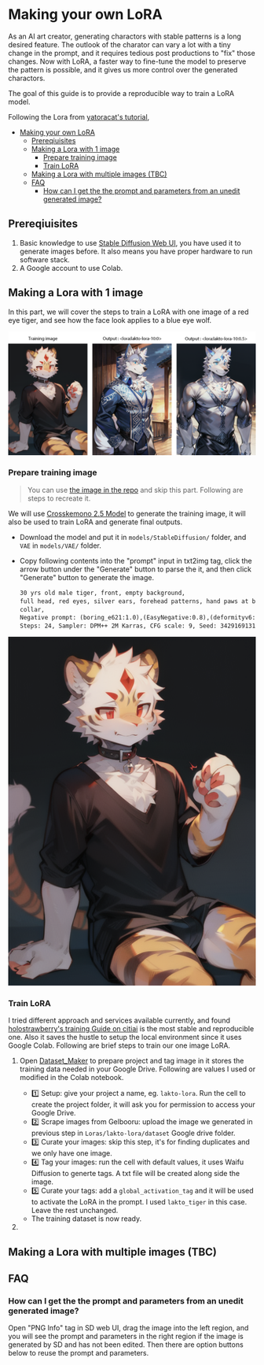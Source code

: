 # Making your own LoRA

As an AI art creator, generating charactors with stable patterns is a long desired feature. The outlook of the charator can vary a lot with a tiny change in the prompt, and it requires tedious post productions to "fix" those changes. Now with LoRA, a faster way to fine-tune the model to preserve the pattern is possible, and it gives us more control over the generated charactors.

The goal of this guide is to provide a reproducible way to train a LoRA model. 

Following the Lora from [yatoracat's tutorial](https://note.com/yatoracat/n/n3ecae7e0881f), 

- [Making your own LoRA](#making-your-own-lora)
  - [Prereqiuisites](#prereqiuisites)
  - [Making a Lora with 1 image](#making-a-lora-with-1-image)
    - [Prepare training image](#prepare-training-image)
    - [Train LoRA](#train-lora)
  - [Making a Lora with multiple images (TBC)](#making-a-lora-with-multiple-images-tbc)
  - [FAQ](#faq)
    - [How can I get the the prompt and parameters from an unedit generated image?](#how-can-i-get-the-the-prompt-and-parameters-from-an-unedit-generated-image)


## Prereqiuisites

1. Basic knowledge to use [Stable Diffusion Web UI](https://github.com/AUTOMATIC1111/stable-diffusion-webui), you have used it to generate images before. It also means you have proper hardware to run software stack.
2. A Google account to use Colab.

## Making a Lora with 1 image

In this part, we will cover the steps to train a LoRA with one image of a red eye tiger, and see how the face look applies to a blue eye wolf.

![image](https://github.com/puplakto/train-lora/blob/main/1-one-image-lora/train/train-output.png?raw=true)

### Prepare training image

> You can use [the image in the repo](1-one-image-lora\train\train.png) and skip this part. Following are steps to recreate it.

We will use [Crosskemono 2.5 Model](https://civitai.com/models/11888?modelVersionId=47368) to generate the training image, it will also be used to train LoRA and generate final outputs.

- Download the model and put it in `models/StableDiffusion/` folder, and `VAE` in `models/VAE/` folder.
- Copy following contents into the "prompt" input in txt2img tag, click the arrow button under the "Generate" button to parse the it, and then click "Generate" button to generate the image.

    ```txt
    30 yrs old male tiger, front, empty background,
    full head, red eyes, silver ears, forehead patterns, hand paws at body side, sit, 1tail
    collar,
    Negative prompt: (boring_e621:1.0),(EasyNegative:0.8),(deformityv6:0.8),(bad-image-v2:0.8),(worst quality, low quality:1.4), (frame, border, film grain, greyscale:1.0),(text, signature, watermark, username:1.3), (female,girl,3D,realistic,CG,feral,nude,naked,animal:1.1), (bad anatomy:1.1), (bad hands, error, missing fingers), (extra digit, fewer digits),(bad face,bad nose,bad mouth,bad ear,bad eye,bad tail,bad eyebrow,bad eyelash,bad face:1.2),(different eye,different eyelash:1.1)
    Steps: 24, Sampler: DPM++ 2M Karras, CFG scale: 9, Seed: 3429169131, Size: 512x720, Model hash: 167e5bcb37, Model: crosskemonoFurryModel_crosskemono25
    ```

![train](https://github.com/puplakto/train-lora/blob/main/1-one-image-lora/train/train.png?raw=true)

### Train LoRA

I tried different approach and services available currently, and found [holostrawberry's training Guide on citiai](https://civitai.com/models/22530) is the most stable and reproducible one. Also it saves the hustle to setup the local environment since it uses Google Colab. Following are brief steps to train our one image LoRA.

1. Open [Dataset_Maker](https://colab.research.google.com/github/hollowstrawberry/kohya-colab/blob/main/Dataset_Maker.ipynb) to prepare project and tag image in it stores the training data needed in your Google Drive. Following are values I used or modified in the Colab notebook. 
   - 1️⃣ Setup: give your project a name, eg. `lakto-lora`. Run the cell to create the project folder, it will ask you for permission to access your Google Drive.
   - 2️⃣ Scrape images from Gelbooru: upload the image we generated in previous step in `Loras/lakto-lora/dataset` Google drive folder.
   - 3️⃣ Curate your images: skip this step, it's for finding duplicates and we only have one image.
   - 4️⃣ Tag your images: run the cell with default values, it uses Waifu Diffusion to generte tags. A txt file will be created along side the image.
   - 5️⃣ Curate your tags: add a `global_activation_tag` and it will be used to activate the LoRA in the prompt. I used `lakto_tiger` in this case. Leave the rest unchanged. 
   - The training dataset is now ready.

2. 




## Making a Lora with multiple images (TBC)

## FAQ

### How can I get the the prompt and parameters from an unedit generated image?

Open "PNG Info" tag in SD web UI, drag the image into the left region, and you will see the prompt and parameters in the right region if the image is generated by SD and has not been edited. Then there are option buttons below to reuse the prompt and parameters.
